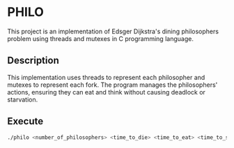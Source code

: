 # PHILO

This project is an implementation of Edsger Dijkstra's dining philosophers problem using threads and mutexes in C programming language.

## Description

This implementation uses threads to represent each philosopher and mutexes to represent each fork. The program manages the philosophers' actions, ensuring they can eat and think without causing deadlock or starvation.

## Execute

```sh
./philo <number_of_philosophers> <time_to_die> <time_to_eat> <time_to_sleep> [<meal_goal>]

